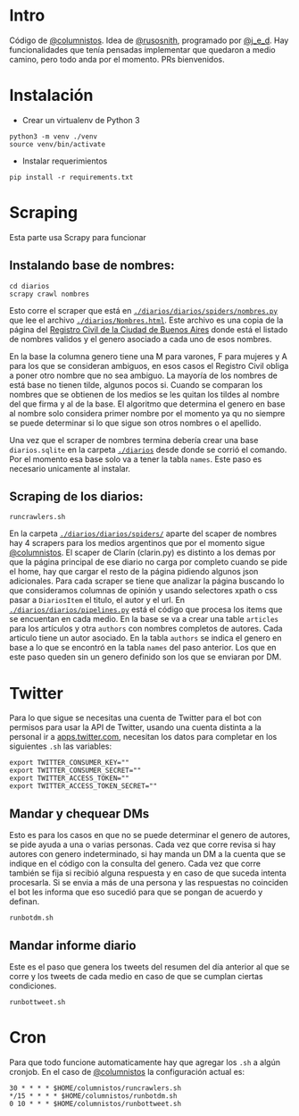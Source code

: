 # Intro
Código de [@columnistos]. Idea de [@rusosnith](https://twitter.com/rusosnith), programado por [@j_e_d](https://twitter.com/j_e_d).
Hay funcionalidades que tenía pensadas implementar que quedaron a medio camino, pero todo anda por el momento. PRs bienvenidos.

# Instalación
- Crear un virtualenv de Python 3
```
python3 -m venv ./venv
source venv/bin/activate
```
- Instalar requerimientos
```
pip install -r requirements.txt
```

# Scraping
Esta parte usa Scrapy para funcionar

## Instalando base de nombres:

```
cd diarios
scrapy crawl nombres
```

Esto corre el scraper que está en [`./diarios/diarios/spiders/nombres.py`](diarios/diarios/spiders/nombres.py) que lee el archivo [`./diarios/Nombres.html`](diarios/Nombres.html). Este archivo es una copia de la página del [Registro Civil de la Ciudad de Buenos Aires](http://www.buenosaires.gob.ar/areas/registrocivil/nombres/busqueda/buscador_nombres.php?menu_id=16082) donde está el listado de nombres validos y el genero asociado a cada uno de esos nombres.

En la base la columna genero tiene una M para varones, F para mujeres y A para los que se consideran ambiguos, en esos casos el Registro Civil obliga a poner otro nombre que no sea ambiguo.
La mayoría de los nombres de está base no tienen tilde, algunos pocos si. Cuando se comparan los nombres que se obtienen de los medios se les quitan los tildes al nombre del que firma y al de la base.
El algoritmo que determina el genero en base al nombre solo considera primer nombre por el momento ya qu no siempre se puede determinar si lo que sigue son otros nombres o el apellido.

Una vez que el scraper de nombres termina debería crear una base `diarios.sqlite` en la carpeta [`./diarios`](diarios/) desde donde se corrió el comando. 
Por el momento esa base solo va a tener la tabla `names`.
Este paso es necesario unicamente al instalar.


## Scraping de los diarios:

```
runcrawlers.sh
```

En la carpeta [`./diarios/diarios/spiders/`](diarios/diarios/spiders/) aparte del scaper de nombres hay 4 scrapers para los medios argentinos que por el momento sigue [@columnistos].
El scaper de Clarín (clarin.py) es distinto a los demas por que la página principal de ese diario no carga por completo cuando se pide el home, hay que cargar el resto de la página pidiendo algunos json adicionales.
Para cada scraper se tiene que analizar la página buscando lo que consideramos columnas de opinión y usando selectores xpath o css pasar a `DiariosItem` el titulo, el autor y el url.
En [`./diarios/diarios/pipelines.py`](diarios/diarios/pipelines.py) está el código que procesa los items que se encuentan en cada medio.
En la base se va a crear una table `articles` para los artículos y otra `authors` con nombres completos de autores. Cada articulo tiene un autor asociado. En la tabla `authors` se indica el genero en base a lo que se encontró en la tabla `names` del paso anterior. Los que en este paso queden sin un genero definido son los que se enviaran por DM.

# Twitter
Para lo que sigue se necesitas una cuenta de Twitter para el bot con permisos para usar la API de Twitter, usando una cuenta distinta a la personal ir a [apps.twitter.com](https://apps.twitter.com/), necesitan los datos para completar en los siguientes `.sh` las variables:
```
export TWITTER_CONSUMER_KEY=""
export TWITTER_CONSUMER_SECRET=""
export TWITTER_ACCESS_TOKEN=""
export TWITTER_ACCESS_TOKEN_SECRET=""

```

## Mandar y chequear DMs 

Esto es para los casos en que no se puede determinar el genero de autores, se pide ayuda a una o varias personas.
Cada vez que corre revisa si hay autores con genero indeterminado, si hay manda un DM a la cuenta que se indique en el código con la consulta del genero. Cada vez que corre también se fija si recibió alguna respuesta y en caso de que suceda intenta procesarla.
Si se envia a más de una persona y las respuestas no coinciden el bot les informa que eso sucedió para que se pongan de acuerdo y definan.

```
runbotdm.sh
```

## Mandar informe diario

Este es el paso que genera los tweets del resumen del día anterior al que se corre y los tweets de cada medio en caso de que se cumplan ciertas condiciones.

```
runbottweet.sh
```

# Cron
Para que todo funcione automaticamente hay que agregar los `.sh` a algún cronjob. En el caso de [@columnistos] la configuración actual es:

```
30 * * * * $HOME/columnistos/runcrawlers.sh
*/15 * * * * $HOME/columnistos/runbotdm.sh
0 10 * * * $HOME/columnistos/runbottweet.sh
```


[@columnistos]: https://twitter.com/columnistos
